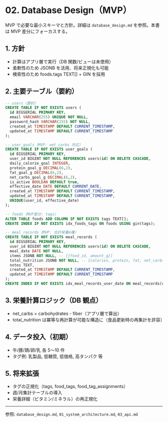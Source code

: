 # 02. Database Design（MVP）

MVP で必要な最小スキーマと方針。詳細は `database_design.md` を参照。本書は MVP 差分にフォーカスする。

## 1. 方針

- 計算はアプリ層で実行（DB 関数/ビューは未使用）
- 柔軟性のため JSONB を活用、将来正規化も可能
- 検索性のため foods.tags TEXT[] + GIN を採用

## 2. 主要テーブル（要約）

```sql
-- users（要約）
CREATE TABLE IF NOT EXISTS users (
  id BIGSERIAL PRIMARY KEY,
  email VARCHAR(255) UNIQUE NOT NULL,
  password_hash VARCHAR(255) NOT NULL,
  created_at TIMESTAMP DEFAULT CURRENT_TIMESTAMP,
  updated_at TIMESTAMP DEFAULT CURRENT_TIMESTAMP
);

-- user_goals（MVP: net_carbs 対応）
CREATE TABLE IF NOT EXISTS user_goals (
  id BIGSERIAL PRIMARY KEY,
  user_id BIGINT NOT NULL REFERENCES users(id) ON DELETE CASCADE,
  daily_calorie_goal INTEGER,
  protein_goal_g DECIMAL(6,2),
  fat_goal_g DECIMAL(6,2),
  net_carbs_goal_g DECIMAL(6,2),
  is_active BOOLEAN DEFAULT true,
  effective_date DATE DEFAULT CURRENT_DATE,
  created_at TIMESTAMP DEFAULT CURRENT_TIMESTAMP,
  updated_at TIMESTAMP DEFAULT CURRENT_TIMESTAMP,
  UNIQUE(user_id, effective_date)
);

-- foods（MVP差分: tags）
ALTER TABLE foods ADD COLUMN IF NOT EXISTS tags TEXT[];
CREATE INDEX IF NOT EXISTS idx_foods_tags ON foods USING gin(tags);

-- meal_records（MVP: 合計栄養4種）
CREATE TABLE IF NOT EXISTS meal_records (
  id BIGSERIAL PRIMARY KEY,
  user_id BIGINT NOT NULL REFERENCES users(id) ON DELETE CASCADE,
  meal_date DATE NOT NULL,
  items JSONB NOT NULL, -- [{food_id, amount_g}]
  total_nutrition JSONB NOT NULL, -- {calories, protein, fat, net_carbs}
  notes TEXT,
  created_at TIMESTAMP DEFAULT CURRENT_TIMESTAMP,
  updated_at TIMESTAMP DEFAULT CURRENT_TIMESTAMP
);
CREATE INDEX IF NOT EXISTS idx_meal_records_user_date ON meal_records(user_id, meal_date);
```

## 3. 栄養計算ロジック（DB 観点）

- net_carbs = carbohydrates - fiber（アプリ層で算出）
- total_nutrition は冪等な再計算が可能な構造に（食品更新時の再集計を許容）

## 4. データ投入（初期）

- 牛/豚/鶏/卵/乳 各 5〜10 件
- タグ例: 乳製品, 低糖質, 低価格, 高タンパク 等

## 5. 将来拡張

- タグの正規化（tags, food_tags, food_tag_assignments）
- 週/月集計テーブルの導入
- 栄養詳細（ビタミン/ミネラル）の再正規化

---

参照: `database_design.md`, `01_system_architecture.md`, `03_api.md`
